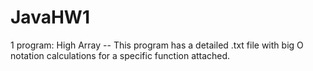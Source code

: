 # JavaHW1
1 program: High Array -- This program has a detailed .txt file with big O notation calculations for a specific function attached.
